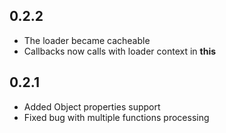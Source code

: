 ## 0.2.2
- The loader became cacheable
- Callbacks now calls with loader context in **this**

## 0.2.1
- Added Object properties support
- Fixed bug with multiple functions processing